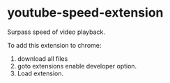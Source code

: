 # youtube-speed-extension
Surpass speed of video playback.

To add this extension to chrome:
1) download all files
2) goto extensions enable developer option.
3) Load extension.
